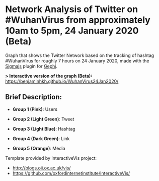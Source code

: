 # Network Analysis of Twitter on #WuhanVirus from approximately 10am to 5pm, 24 January 2020 (Beta)

Graph that shows the Twitter Network based on the tracking of hashtag #WuhanVirus for roughly 7 hours on 24 January 2020, made with the [Sigmajs](http://sigmajs.org) plugin for [Gephi](http://gephi.org).

**> Interactive version of the graph (Beta):** https://benjaminhkh.github.io/WuhanVirus24Jan2020/

**Brief Description:**
-----
* **Group 1 (Pink)**: Users 

* **Group 2 (Light Green)**: Tweet 

* **Group 3 (Light Blue)**: Hashtag 

* **Group 4 (Dark Green)**: Link 

* **Group 5 (Orange)**: Media

Template provided by InteractiveVis project: 
* http://blogs.oii.ox.ac.uk/vis/
* https://github.com/oxfordinternetinstitute/InteractiveVis/
